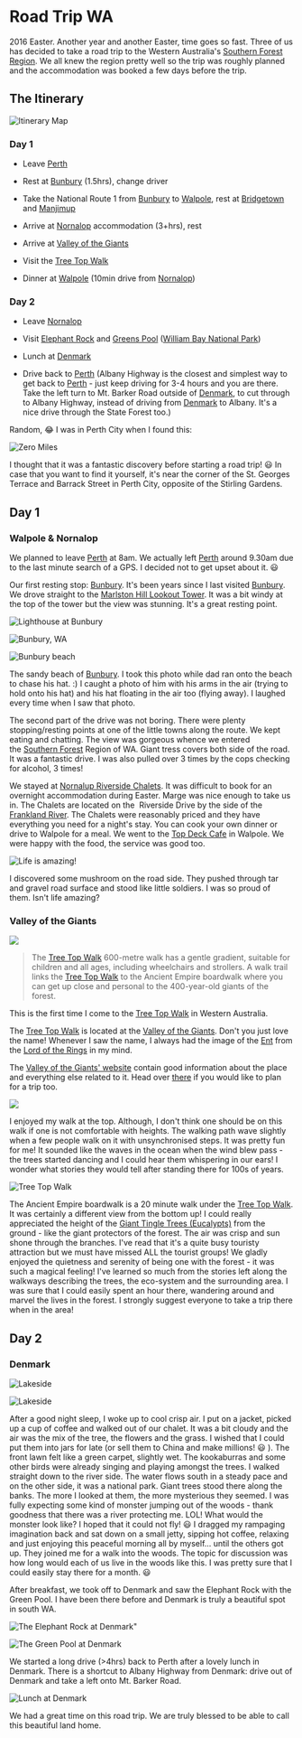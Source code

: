 # Road Trip WA


2016 Easter. Another year and another Easter, time goes so fast. Three of us has decided to take a road trip to the Western Australia's [Southern Forest Region](http://www.southernforests.com.au). We all knew the region pretty well so the trip was roughly planned and the accommodation was booked a few days before the trip.
## The Itinerary

![Itinerary Map](https://lh3.googleusercontent.com/hH--bSMRKVwW5-xaF4uxMmZ5hfX7ngG2TpsrUnwLOvSl7r59g0Yx3RZ6qtbR4-tbDgcrYhltWxAyYzClargXCaLjZ9yG_bs6E6rhqOnl0wbIKjgpI-E2oUimpiBrijUm3WRQxSDNuzldCqSoCrUQWQ4N9Nk-Wtk09XH8wt5TwZ7xZ9E5fx4peaK5q59fo8KNzVo5bf-aidpF9Ur6x_h--ofZ_5bQFhXBIlVNtKb3BqnKWITKY7IoorYHOqqmTeBqOuNry4VlI93MCwQlntVisa5EVNeVTeJCLmYk06iC3LxTiMU2PpNYX66N-tHwwt0b9uAfwPwMp_XIjOSK00ZQZ_Gt1mxXrQHc7-Q3hgxNFXfBY2yiR6P4eV33NXFM6hyT_uUM8PZXQXN5wrVm8P4jfWsP6LfWhNFjBASMjRnD_07q8xce-19zP0OKvNHPGk9xsoaseUVISmcB4QYAdmBN29S3tQ24_URX_JAIGt0S4ynkJw0yHp98QkZlLzBn6fSXSON1Xfhd03PfvUwQDmaHkcrZj7RE5xrV1IqUwN-DlesLtG285C-SLM-qWzfd2lEDeGw_8sqxdbjJtU3KkgcWSx_c5_fEtGN_S2E4ETBMVRgp1_LI=w539-h689-no "Itinerary Map")

### Day 1

- Leave [Perth](https://en.wikipedia.org/wiki/Perth)

- Rest at [Bunbury](http://www.bunbury.wa.gov.au/) (1.5hrs), change driver

- Take the National Route 1 from [Bunbury](http://www.bunbury.wa.gov.au/) to [Walpole](http://www.walpole.com.au/), rest at [Bridgetown](https://en.wikipedia.org/wiki/Bridgetown,_Western_Australia) and [Manjimup](https://en.wikipedia.org/wiki/Manjimup,_Western_Australia)

- Arrive at [Nornalop](https://en.wikipedia.org/wiki/Nornalup,_Western_Australia) accommodation (3+hrs), rest

- Arrive at [Valley of the Giants](http://www.valleyofthegiants.com.au/)

- Visit the [Tree Top Walk](http://valleyofthegiants.com.au/_menus/Attraction/Tree_Top_Walk.php)

- Dinner at [Walpole](http://www.walpole.com.au/) (10min drive from [Nornalop](https://en.wikipedia.org/wiki/Nornalup,_Western_Australia))

### Day 2

- Leave [Nornalop](https://en.wikipedia.org/wiki/Nornalup,_Western_Australia)

- Visit [Elephant Rock](https://en.wikipedia.org/wiki/Elephant_Rocks_(Western_Australia)) and [Greens Pool](https://en.wikipedia.org/wiki/Greens_Pool) ([William Bay National Park](https://en.wikipedia.org/wiki/William_Bay_National_Park))

- Lunch at [Denmark](http://www.denmark.com.au/)

- Drive back to [Perth](https://en.wikipedia.org/wiki/Perth) (Albany Highway is the closest and simplest way to get back to [Perth](https://en.wikipedia.org/wiki/Perth) - just keep driving for 3-4 hours and you are there. Take the left turn to Mt. Barker Road outside of [Denmark](http://www.denmark.com.au/), to cut through to Albany Highway, instead of driving from [Denmark](http://www.denmark.com.au/) to Albany. It's a nice drive through the State Forest too.)

Random, 😂 I was in Perth City when I found this:

![Zero Miles](https://lh3.googleusercontent.com/pw/AL9nZEXR5SWe_tj3ppqLGHkK-Cp0y2llWi4OJNnfjIK6aKNgIqQQ2VOHlcwcsjjGRre-1HWWJkYInGfR8hUH8xq6jtFRq91RjBtH_zsZfW4nEuM_WCKg_288tbnWLW8mQSaKNbHTwz9VFuenpRyLkqcGPH4a=w620-h650-no?authuser=0 "Zero Miles")

I thought that it was a fantastic discovery before starting a road trip! 😃 In case that you want to find it yourself, it's near the corner of the St. Georges Terrace and Barrack Street in Perth City, opposite of the Stirling Gardens.

## Day 1
### Walpole & Nornalop

We planned to leave [Perth](https://en.wikipedia.org/wiki/Perth) at 8am. We actually left [Perth](https://en.wikipedia.org/wiki/Perth) around 9.30am due to the last minute search of a GPS. I decided not to get upset about it. 😃

Our first resting stop: [Bunbury](http://www.bunbury.wa.gov.au/). It's been years since I last visited [Bunbury](http://www.bunbury.wa.gov.au/). We drove straight to the [Marlston Hill Lookout Tower](https://www.tripadvisor.com.au/Attraction_Review-g255364-d6366462-Reviews-Marlston_Hill_Lookout_Tower-Bunbury_Western_Australia.html). It was a bit windy at the top of the tower but the view was stunning. It's a great resting point.

![Lighthouse at Bunbury](https://lh3.googleusercontent.com/ADVPqMc6RgbNv4DYXeG7rHZ8THdRGI_yO87b5LSPCEdn4E-f93PAm7OmEA8iCpCyKH5ttw15otTr9hsBkc6aiUh_U2PTmfQtzVUP3mGg6PrMQ4xbqBE2NMJM_-hYu16YMLieGMZZ3VnxVNM7rpqCl_BG8WkbzdNT8acR4_VMudQX7cdhGlElL0JVZG6syV_PuSpt6yAR8sKEWjRS084idqdrUaR6AfGOnRpRsn_mxydCiRf3FAgbAxcPRwl7aAl2fid-wCXaRYJMo8cLkIO92kstkpEpg0KbJhLu3NMkTtdYNtUBNs_FkfhtOFi62SUu6G1g48KKsYX8SFQaUqk55_n4YaNxITQpDaVu4_tbwusm67OoLcMHaG5GhZG8NHFBGg204cy6eGTW010bv-q8OMhcNcgUxoSaIYMkF1t1JW7vWbwmXdJZhZgyJYMMpuviQKF8b2LJFOlz5Lznexz86sXRTO_8VRjy4oHD37i5tsfyxpG9fwl_a29Vz_xd4MtxKgGTFjuNVdRAvEbU4asvzw80SyQwJQEB09I6TyEm4w3-EH3XztOolWXg35tJ7tYoMGOksx6yG6MNZ28fWDDkO0B-DiuffokC0NIJGyIwG2Zn57jb_8WgM6qoMSZYzjgr6x1yRbdPyVhx3pFxposfj2aGME7DZ57M=w540-h720-no "Lighthouse at Bunbury")

![Bunbury, WA](https://lh3.googleusercontent.com/iQOdmh8gUj9B2FFYd_6T3LRmpG030e7Dw-IHy_6pN1uno8bf7erMUjTPAWATeg0tMYNp3WvYjjZQryZ_tHZxOs9B6dn2mpS-CoQcBMrOybambjl3UoKw1nkDh_2rEzM_cfQy4AK2uAOQbruyd3utQTCjBzqUBQv2c1_KRMuPSV2pAQlgmdtU214iw7GlV6x-tahd6iPxRCuqfd0UBJZZ6hSXcFbzCNH1B7U0p8LcOCCBL8wRjr6unACQ_LRVt3_ESVkg1svS4rBJDeCyuPbQgGxvMOgEg9y-5-yvfxx_joZqU-kBd0rtOGVyCzYfCapF5_aq9K5Q9Nzf6AgZyXwQKUwspUBlyDeBipFefQ1FgCryJ9eR_M-Yr-Udo3hAJrqMQeduaog_ozzSJekMZJEDK1iS6OW8BDh4xnX6yugl0UO91WMdYHBVyqRAz-HrG8o62h1v8Ykq5nt_vhVCvqv0ROKM3qfO4ETNhFvlBX1p6RmZRPlARXBJw7XlBk4YQBzbJipyJR0BQrStUjWe6TO63QeIC2vDhZ5sdaXjTb4kYcT4u-oWsYx0f1LNLkbKmA13oQxJPlGnxPPds-Evxx9Wdx6jM_j3mJmh1Pf4hAIsEnogHzq1lNkh8nQq9nKUAt9ySHVU99-fXHYD_1aD9u4qqwRihjCH5D1w=w960-h720-no "Bunbury, WA")

![Bunbury beach](https://lh3.googleusercontent.com/eaSSWTXI_ZP6Ab5bXb0BahGMiaAY2X8E3RZD8JOHayz5L11SL8eRTPWCqjVIYZ_BU77IP3jOPgMERFYyuxboADbosU_KN3WM1rhcJ5GcGZWTCZdxHelzUwFrDPtz7Y6iLX-tUobocTr7sHAKIuhretSDaE9Xy3CNictp3aoOcywe9QWC1T11qIY9KYE-5jntIBINkTa_YSAd3LZnJlg5FYqZyGvaAPxVGkgGPnunDPCGfqSvf9jSU4wwgkoWjeN_fcFzp-1otXGJyTblqTKf9WITlqfjiEeEUltXJeyfqtD3QEex2Q8iMoOAhQetXWVoqLQdxMJtTf5ydr6pED_KpwdTlYvC4kppeY72CuzFl3P9LpyARQhowMj7K-FrgllbZJgP5M_nch375_eG_72h8u8liYaBgipwz2E0QOmDYMYnWC95i724fx-GgoIwFkYCw-4kzUdi5Xp4_GY08xrrbp35r-0kMrzgGoAsr1ID26aK8STN50q8X8f76xBVKwuX-BWQXMVRrJ1kyxxOf1d-QCk9IrF9amSW4bD0NnoDB7SSrGUYislQtku-e8E0KjmNaV6rUEJ0FU_wK7JL7zR6oM8IGHmqgnqmXVeyr3iJubIk3M1LU_FxKTaXRrpGCRBQmQYNHXaZwqwtyWcVVUQoRq2Olu86nD5z=w960-h720-no "Bunbury beach")

The sandy beach of [Bunbury](http://www.bunbury.wa.gov.au/). I took this photo while dad ran onto the beach to chase his hat. :) I caught a photo of him with his arms in the air (trying to hold onto his hat) and his hat floating in the air too (flying away). I laughed every time when I saw that photo.

The second part of the drive was not boring. There were plenty stopping/resting points at one of the little towns along the route. We kept eating and chatting. The view was gorgeous whence we entered the [Southern Forest](http://www.southernforests.com.au) Region of WA. Giant tress covers both side of the road. It was a fantastic drive. I was also pulled over 3 times by the cops checking for alcohol, 3 times!

We stayed at [Nornalup Riverside Chalets](http://www.nornalupriversidechalets.com.au). It was difficult to book for an overnight accommodation during Easter. Marge was nice enough to take us in. The Chalets are located on the  Riverside Drive by the side of the [Frankland River](https://en.wikipedia.org/wiki/Frankland_River). The Chalets were reasonably priced and they have everything you need for a night's stay. You can cook your own dinner or drive to Walpole for a meal. We went to the [Top Deck Cafe](https://www.tripadvisor.com.au/Restaurant_Review-g488368-d2627089-Reviews-Top_Deck_Cafe-Walpole_Western_Australia.html) in Walpole. We were happy with the food, the service was good too.

![Life is amazing!](https://lh3.googleusercontent.com/QL9mbfA6_m-jDGKpnQ3SKLSHWCz-vqlXp36pTam5KSKIfBDviEoeGYuM6rKx7VdiZ4LzV00d9YbqxeIpGZrAJQKWmogU4lK91cDcYCA-xq2xcERyZDqg6KI8A6UfskpyJX4QUneDwdivCratYlEjLRn27VtMQf_IQcW9KYYkF2msGxGd5P1Y94yORiwKC7IoorOQ-LKfeWAaY4ETuko5G-sSt_mwBdPugXDHH5zlCPUXtH95uZW-mMTb1942LGtqI-BjngrFH_vbCKjXpWRK0edN3xrdJeOsgeta1o4uSraWa3G9VkhaPHA4iIfG0bSEqXrqEs4ywndscKb5X5-dgPTK1MCOAr3mOjXbIDZNDz-aKtsmxTw4GKJ89sQ7zlinujwFAkFIka12Pnpa7CbX1h00I8kbXTMTlov7ibyGutDx0g4Zn1Z0BwZ6eqA_pJlduzQ0iHeCiykL6uxQ42ip5s4lGVLixd1kq5tetkPI90qhKll4aupqfpGD3Tv0Oz35DR0Hng035s5g-LhGWHP_OSC6158jUQmski-_t1qFM-i6MDhNeF0RzbxF8BR6kpYTlkZehoWa3kUSRC1ZyzMPrV4vXpUBiMAYncXbqYAxK8nkfizj=w458-h662-no "Life is amazing!")

I discovered some mushroom on the road side. They pushed through tar and gravel road surface and stood like little soldiers. I was so proud of them. Isn't life amazing?

### Valley of the Giants

<img class=" aligncenter" src="https://lh3.googleusercontent.com/MlkEJZb8FQMBwfUkc36kgr5bY75XM1IHAav6iJhHDj85d2XR_kmge3nozbkq232aV__ueVFGnFk50TpYWOxsRsbPf0-0ifa0m3HjvT0B8VYZyWzi0_Z9HCEnClOhoQIX0BRePO6e8zz5BQ2QKUhgcRymmXlSJE0tuWeQNGBPAlXv0ZDQhme0qbi6KtzNJlxRviGcYewS9ezn56QDzRWPpWtTjnZGFfG8dQwe_ooVZU46Y3TtLSRYgWoKZWpE6leMNzS0txuiKVgVv1Jv_VuVrgLwfeukLYELKLVpQG76yrWs1QB_Y-KtsS3StLqJYQ5jBV6223lnL_TZIykNxLPF40SF1ejQ0Nxp8Sttz1vMlcOiZVqm1glD919e2YFMyt_m0sYgFuxCPYXqR8S9H5c5CidEjoRFRDEAWVk803on5HkHDMZ0tQCE7ZqeflVgG58CxplJJEZGQCRnArd74VMwThqU6_qcUzCUm_Pezi0BmJ4JFeB1-_5LGDB4awqk-wCQsX-uh8gzeZ7x81AZWBwcKD9cL5w4tC1KlPZ24FL7WUee97Th_B72mebWpTB6o4yEvsZUeEhgJ8e-shajMGjyxmpiEuf1WTC6j1e16tVgdUp4zmIANG3X9KuztWTqDbCr-TjmLdwuwqUC1SY8olQeRKg8zKsuUKnv=w540-h720-no">

>The [Tree Top Walk](http://valleyofthegiants.com.au/_menus/Attraction/Tree_Top_Walk.php) 600-metre walk has a gentle gradient, suitable for children and all ages, including wheelchairs and strollers.
A walk trail links the [Tree Top Walk](http://valleyofthegiants.com.au/_menus/Attraction/Tree_Top_Walk.php) to the Ancient Empire boardwalk where you can get up close and personal to the 400-year-old giants of the forest.

This is the first time I come to the [Tree Top Walk](ttp://valleyofthegiants.com.au/_menus/Attraction/Tree_Top_Walk.php) in Western Australia.

The [Tree Top Walk](http://valleyofthegiants.com.au/_menus/Attraction/Tree_Top_Walk.php) is located at the [Valley of the Giants](http://valleyofthegiants.com.au/). Don't you just love the name! Whenever I saw the name, I always had the image of the [Ent](https://en.wikipedia.org/wiki/Ent) from the [Lord of the Rings](https://en.wikipedia.org/wiki/The_Lord_of_the_Rings) in my mind.

The [Valley of the Giants' website](http://valleyofthegiants.com.au/) contain good information about the place and everything else related to it. Head over [there](http://valleyofthegiants.com.au/) if you would like to plan for a trip too.

<img class=" aligncenter" src="https://lh3.googleusercontent.com/SNmvwDCL-PnSwWdrsvdm-EZjnVaXpxow2ypfDxUUrNxkc8XRymzy9UfzL3dG_ImEMZYES2sEEownLkjKIAdjsBKXocVnFTxz4tVzH9QXFSSe3lSn9796s3qB4pt1F9CJOL_EoSDi6J9QgIvxi5uqZZ2BRHZaKS2OFjKNz6jfq9E0iS7WrU6cLncvyvISlbpFpGTS4CVxWgkSYWlmuVQ1JlVOxfyo7ZX26roXQj7QbNOF5_7AClwtIkwNepJ2fVUzDWALm59z6XkGcVHu7O90OAmaEJwLHyABlh3T0ii8K9L-7P6rkAmronfNyvklAa37tIbKY69Yk5mpgNaHFbbbTp-7ZR9LDXycNzqud2gjEVuCArJqhyRueeKIhz7JoKtHorp4QQvie9rY_ja_2MCFfv1ShjcFU2b8nkHb1W46Y6oRjIMSKSN6vjBad26nl7e4PL-XHCH29PkrCmW3SVk4xoR7eTvY6Rej7WVZQ7bEYPVzZPehq1OHf3ZAVMOMdWpOm__rrqkmEzv14BcLlBh6nqwynGKpnCXIQINqK8nJbCMZtL17aA-JliDs16WyBZP6A-kj913d9JJxzn6iUZVknzx6f50mB4M3Hnn5bVb9DdRfP_U7XJllwgxXM6LKmCE5bS4_UYw5CIsaIV8BervfrZbARlp8xLqw=w540-h720-no">

I enjoyed my walk at the top. Although, I don't think one should be on this walk if one is not comfortable with heights. The walking path wave slightly when a few people walk on it with unsynchronised steps. It was pretty fun for me! It sounded like the waves in the ocean when the wind blew pass - the trees started dancing and I could hear them whispering in our ears! I wonder what stories they would tell after standing there for 100s of years.

![Tree Top Walk](https://lh3.googleusercontent.com/wHkqlddIfVkNTmwoZGZdBT8rq1wxyt27z7prEXb0NtVv17wr-z0eCvfqUQPS217D1dfkyVA0uKB2yRWD7ivPC9v0RSoB9h7jCcc9buYsT_M7_L50AfkNHt6pbMZK20lP3D1B6bhB6_jNxgh9HvEn0JejbqHmmra9B163Hwnf3GhnbGjNbibhEc5xEDv-7D_AMJSsDZ2ZBU78PwWT9ZTZke051h0dXCe6A1tQOCTXhr9eGOZqqbrPSLGvPoMuwxUc2e4ECMNSN5jRTtU7A2qs3GbuREOVm-fgVVvxq6Te4mo5b0SY55EerzCacia7GFgFcLcY0WLq2wEM9rd8FIRXsOdp9nNPgbjy9nMaOHTYr4MOHk0hybYcnDAyPBZ-1WZpJ_x5ex_tRK6TKQLQyM1J6mDb6O-9OoEKguOdLmKTKUaY55grMvAIsPGIcmVsxltHi5IjwjznyOvQ6YJI3dMh_pQ6zdYQV2eEUmSH9TKEoVBUYXmhx3GpZRt9LKli1ebzwPdhkELAtKxgNEP6-IiOBt_pilvwqxv-xhCz1oNWyvK6rGBj4hLSqshe-KxqssiIw4Uwm9EkmvU0xKXLdtpk-1F_qmYzOgKuQWwM8x2olBhG3IGvVCH8XScp9gNCSn_T6wZ1JwLjg8xC9865tlqSJdp9O_aFpbJR=w446-h720-no)

The Ancient Empire boardwalk is a 20 minute walk under the [Tree Top Walk](http://valleyofthegiants.com.au/_menus/Attraction/Tree_Top_Walk.php). It was certainly a different view from the bottom up! I could really appreciated the height of the [Giant Tingle Trees (Eucalypts)](https://parks.dpaw.wa.gov.au/site/giant-tingle-tree) from the ground - like the giant protectors of the forest. The air was crisp and sun shone through the branches. I've read that it's a quite busy touristy attraction but we must have missed ALL the tourist groups! We gladly enjoyed the quietness and serenity of being one with the forest - it was such a magical feeling! I've learned so much from the stories left along the walkways describing the trees, the eco-system and the surrounding area. I was sure that I could easily spent an hour there, wandering around and marvel the lives in the forest. I strongly suggest everyone to take a trip there when in the area!

## Day 2
### Denmark

![Lakeside](https://lh3.googleusercontent.com/RmABS5i83MbtnyO7VSqiP_94zDuNWb6AGi6COsD3fLZ3loAV8Zr9Je7lTm5oHQxktWXGHPVdisIZ5nNxvNeiP7ObECfUQjnnauQODQ8ulIWspcF3k-lmVOSlGjV477pAspulWLPUqRDhgSWMeO2SxAWGc8I9P_cpcYpuGhreTelaMb-q6ZkGH5NqVSWqM-Kjvb9yZEDrhz1Dz-zt1uDiD4c7E2Uh06MP41ZgxLDM-7yiJLGrIESmB8IIYpGkCQzvsQxtgDjbsOB3jHxQeDgAPs27w0FkAMFDgMdeoU2KwRP6qVkxl1EbvZbYrKDWZPTMoswDaMbUBlqkuP3-E0IF8CSdS48fbxqldime2Pv245VbPBx9Jh19T_HBTCpWmk4DpMqHNekHCxMvdDKb9KzhW5H0avg2fY7LyGrUZ7Mp7pbx1ViAW8f8r6vkN1XqmZD8jT2jFWslc2dbs_JOFM-W7VWN2KJs1a2nYRNjhbrujlpi8InNVRYHChILU9k6vDY2x_GFiOkfo1a5AUyxDAqYN48KoIkQ1wdX5iaP01wxq9SW2MJWZ41J1M-AHq-UXhB5-0MH7Z82PTx1UVBwmznIRp9pbiYKvQFE9iib8DT75cKBjION7y4SNalj-jfx5VRTlzU-rfwIaEIdm_ZwEML-XEnqNYSLko5o=w540-h720-no)

![Lakeside](https://lh3.googleusercontent.com/ZUcyZnCn9hD5kuGcCrgsnlHJ8iCYUQiz-sIpchQo4ufVYezt297bj9HqJNCZjASJza9L4tCyCyLyJxvwMFva67YERIixQEFP8xtmmb1SWyi9LcY3yneWe03wPrOxxXtReE4-5ggsBRqZQ3XKo7-Lonnz7uPtkwVxvdYOjw6nUR72_ywjqNFjSATz-YkTsVyFsAwVQp45Ck89uqOGo1R3w1gxBzLMlTTGnKAp98_sGr7E7bxOwupOv7PqKRdgxcqu6NttE0vBkDI87GRhUX95Xhvbh5fVrEFQK9aENOwjuNd5tQCLbeeKUXUtUb4vYeeoYQ5RQDbrhV2QPZofo09UbvuyoEP02XPy1djtzdXg9H2KHOJAP0xy9AaeHC5PQtyqz5oPJEh2Voa-Id6yZtmd0AFD-Ea3ObfPthKeuQXBB6irorH3FcMl0GKQ67XQCeesyjV7TsrE5xQ-GiJ34V69M6Rze_CIA7ksxG5c2SvWbXXJygQgIt5eaSU8iEYolur4Ibo7arUKxOujfgx6qeZYMttSzcPgMBXntqzHY8qzd2O22rAchxbxD2oGLNA-vwKDSc3B0dhw9Fth75IBaiIf90Vsvvz2qjHZmat3PASk2p1QP3yZu3N_R75XiDXvxDzJ2DBrzksevefVdixhZ5xlpM8xQ9DU0bdm=w540-h720-no)

After a good night sleep, I woke up to cool crisp air. I put on a jacket, picked up a cup of coffee and walked out of our chalet. It was a bit cloudy and the air was the mix of the tree, the flowers and the grass. I wished that I could put them into jars for late (or sell them to China and make millions! 😃 ). The front lawn felt like a green carpet, slightly wet. The kookaburras and some other birds were already singing and playing amongst the trees. I walked straight down to the river side. The water flows south in a steady pace and on the other side, it was a national park. Giant trees stood there along the banks. The more I looked at them, the more mysterious they seemed. I was fully expecting some kind of monster jumping out of the woods - thank goodness that there was a river protecting me. LOL! What would the monster look like? I hoped that it could not fly! 😃 I dragged my rampaging imagination back and sat down on a small jetty, sipping hot coffee, relaxing and just enjoying this peaceful morning all by myself... until the others got up. They joined me for a walk into the woods. The topic for discussion was how long would each of us live in the woods like this. I was pretty sure that I could easily stay there for a month. 😃

After breakfast, we took off to Denmark and saw the Elephant Rock with the Green Pool. I have been there before and Denmark is truly a beautiful spot in south WA.

![The Elephant Rock at Denmark](https://lh3.googleusercontent.com/s4HCeA14CPu4LEza0sl8mvFEfmDgVx2aO7ldZh4Y3CBQ3LAW1m_2ljDYluacwJhMxaFZktqbT6VAPStN3PE8fX9L82pUeV5s20HjVm4xf7ydZkcb84-ucfxsvyPos6QVqiV4AfW9qe9H86JH72ip6PoukVyBX2zPcuyIqDb5dPkCidVPYH-CoNreXzL0-6HQAstQYGFYaGrASrs6-cZQa9bYEPt1K8JZg_10jW1aJI7fc1vji6hQdBvUUhrEidZGVVVG4mpnljE3KrS6LBDqfkTppcREaIFSDrkMfoVy1Okh0uJQHF7VpU5556hLXhjqfk1SEPwdSyGEbQnk_qjPoiMMXgsXYjMTSJndVzK5UedoRmNbFqlYLNymfY7rXOyH0qIomNM3YenxenACsFJVmSKh9Jg4m74GR8hvH8cM5tTjoaHqLjf_kqkNLoLi8f3zAdhu4JsIomOri_8JcKSypNYxGwNfzznSv06DxojgzhIhc8fDZjRxs0i57XI1BPiq6kiyqFnoZvQjW_EQrxH2wnUzj_wWbz2t_MWwuZfDuz0FOGN8ZZA6Bo5EzFKUG8AkDEGMKSJlvSM6k8lzXhfKi35zmL6YqX_2haJMneA8StvmTbaNCZulA0ouOVYtgEGLKvpk0MK_-3R8eIJ-KBHIVZ7sW7J9jQq3=w960-h720-no "The Elephant Rock at Denmark")"

![The Green Pool at Denmark](https://lh3.googleusercontent.com/FifEssc3hCoHGRdjqKP4EtuT6fs9j4h68bJ9C1_18WG_zO6rYW4M0bU17iz6OGeLSeCJoRkXYv-LN7lwmBFu9G21FF1ofp6ug3Oy_4yXvFca-IjB8EcCqUczAIjvjaNc5oTryZkjutfzm22KWcD1V7tw-FKi0tm5amINwQwOhLxQdD2WyI1Mbn_7rwdIeA2qEa11YNfYz979NUj6NqPg3mb9aJjgt_ON3dqTU1X0v6fizfk3WFIlAleSEM2PXaPvqYOeC-LXvpJPcMmFf8l9vihRLKpKglaOQPrCUR1MAJBOjz0hbbgTU84cHMlZsuNlvy8uiuamAuRq8AF3VHqlp2bLvI3ab7UedYIXKssTVw-1xgSEV7S3Tu8Bh8i7vblBcuA3DE4yP4Zx9vZgM0p_k-ZrM4fHnGoRX6vS-08_y-cRU-Iryy_jcHDLbjtNbqdZK0EfIBfGKUWEHACnl3SOiBhLN8yyIgROvhTvVfUlalqvSqaBX_1y6EiFabZ-a7A1kQAADE2XdMXObHOSBOs-HElmjSnn9yHz1-LEsRY2j1hgLBkmW66dVn_JfdnIhYFavTdrIa9jkdBe_ACzgUkm03qxHSPPZdHr524YhyDRkKN9ekZZbPzs2Ef9KBlX9IP4m0kuNglOmH8EAeKl6Y3tpJHfoiD5c3G2=w960-h720-no "The Green Pool at Denmark")

We started a long drive (&gt;4hrs) back to Perth after a lovely lunch in Denmark. There is a shortcut to Albany Highway from Denmark: drive out of Denmark and take a left onto Mt. Barker Road.

![Lunch at Denmark](https://lh3.googleusercontent.com/7qpT2ll8SbvQaniFl3fd3-R02fOzKkc96NhGAxZsIxLeDQW9xwLS2E4CSNvyyKFKulZWPamc2rZU5xg0BRTSC5dTJKLUtPrRcVBvJP388kW8-zeRu9zTQ93l6EbSgfMY-ZR55xIzY0ZXcKUpuuTxweGaJC8HXL9b_fYYV06SRRGruOqFk5k_ksO1tF4taBnvZAtZDXCUo_sZ5wIB5Gw7Y3rIBWxA33CyAXtgtnw0SMpXadN5M1B4TkM3C0wFkL1nw-qcwDangQqH7KZyVRws0dlQ0CztmNsV8n5g9f5PNzrlA-dgYejUSXV80MGBCZdvxjw_JUp2-TWmreDdol2UDpcAa3f2is6yvE9AVJCy0Q8j_8vsulKmJiokRh1d811o5rxmrG5eDemJxh7GPsVHo1jt91VMtRXbaK3Nz7dTKrGb0EJ9KkyJM8ewjwsnpNtB5IEzBcVuJhD51UxqBc0N3_1aKbbGjWwyNHpMJdQjoVJhtybDTJQAcz5R3uceUwNI5-8wACVNjBfEvQTVqhXI4a1FbriwMrVwdANIqzHca5FeME6Wo8tjtN77o9b7IwBkMoGQ-nXcKiGupmwPOUWud6toPhRwv6FTHNntcmrFMmvqKhPg=w195-h244-no "Lunch at Denmark")

We had a great time on this road trip. We are truly blessed to be able to call this beautiful land home.
